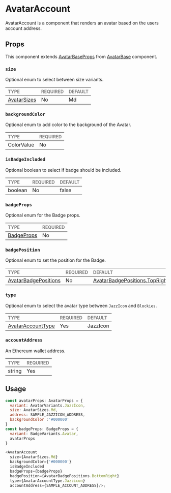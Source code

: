 # AvatarAccount

AvatarAccount is a component that renders an avatar based on the users account address.

## Props

This component extends [AvatarBaseProps](../../foundation/AvatarBase/AvatarBase.types.ts) from [AvatarBase](../../foundation/AvatarBase/AvatarBase.tsx) component.

### `size`

Optional enum to select between size variants.

| <span style="color:gray;font-size:14px">TYPE</span> | <span style="color:gray;font-size:14px">REQUIRED</span> | <span style="color:gray;font-size:14px">DEFAULT</span> |
| :-------------------------------------------------- | :------------------------------------------------------ | :----------------------------------------------------- |
| [AvatarSizes](../../Avatar.types.ts)          | No                                                     | Md                                                     |

### `backgroundColor`

Optional enum to add color to the background of the Avatar.

| <span style="color:gray;font-size:14px">TYPE</span> | <span style="color:gray;font-size:14px">REQUIRED</span> |
| :-------------------------------------------------- | :------------------------------------------------------ |
| ColorValue                                              | No                                                     |

### `isBadgeIncluded`

Optional boolean to select if badge should be included.

| <span style="color:gray;font-size:14px">TYPE</span> | <span style="color:gray;font-size:14px">REQUIRED</span> | <span style="color:gray;font-size:14px">DEFAULT</span> |
| :-------------------------------------------------- | :------------------------------------------------------ | :----------------------------------------------------- |
| boolean                   | No                                                     | false                                                     |

### `badgeProps`

Optional enum for the Badge props.

| <span style="color:gray;font-size:14px">TYPE</span> | <span style="color:gray;font-size:14px">REQUIRED</span> |
| :-------------------------------------------------- | :------------------------------------------------------ |
| [BadgeProps](../../../../../../Badges/Badge/Badge.types.ts)                                      | No                                                     |

### `badgePosition`

Optional enum to set the position for the Badge.

| <span style="color:gray;font-size:14px">TYPE</span> | <span style="color:gray;font-size:14px">REQUIRED</span> | <span style="color:gray;font-size:14px">DEFAULT</span> |
| :-------------------------------------------------- | :------------------------------------------------------ | :----------------------------------------------------- |
| [AvatarBadgePositions](../../Avatar.types.ts)          | No                                                     | [AvatarBadgePositions.TopRight](../../Avatar.types.ts)                                        |

### `type`

Optional enum to select the avatar type between `JazzIcon` and `Blockies`.

| <span style="color:gray;font-size:14px">TYPE</span> | <span style="color:gray;font-size:14px">REQUIRED</span> | <span style="color:gray;font-size:14px">DEFAULT</span> |
| :-------------------------------------------------- | :------------------------------------------------------ | :----------------------------------------------------- |
| [AvatarAccountType](./AvatarAccount.types.ts#L2)    | Yes                                                     | JazzIcon                                               |

### `accountAddress`

An Ethereum wallet address.

| <span style="color:gray;font-size:14px">TYPE</span> | <span style="color:gray;font-size:14px">REQUIRED</span> |
| :-------------------------------------------------- | :------------------------------------------------------ |
| string                                              | Yes                                                     |

## Usage

```javascript
const avatarProps: AvatarProps = {
  variant: AvatarVariants.JazzIcon,
  size: AvatarSizes.Md,
  address: SAMPLE_JAZZICON_ADDRESS,
  backgroundColor :'#000000'
}
const badgeProps: BadgeProps = {
  variant: BadgeVariants.Avatar,
  avatarProps
}

<AvatarAccount 
  size={AvatarSizes.Md}
  backgroundColor={'#000000'}
  isBadgeIncluded
  badgeProps={badgeProps}
  badgePosition={AvatarBadgePositions.BottomRight}
  type={AvatarAccountType.Jazzicon}
  accountAddress={SAMPLE_ACCOUNT_ADDRESS}/>;
```
